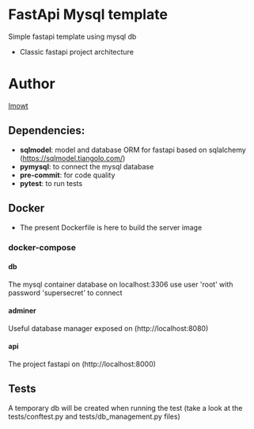 # FastApi Mysql template

Simple fastapi template using mysql db

- Classic fastapi project architecture

# Author

[Imowt](https://github.com/Imowt)

## Dependencies:

- **sqlmodel**: model and database ORM for fastapi based on sqlalchemy (https://sqlmodel.tiangolo.com/)
- **pymysql**: to connect the mysql database
- **pre-commit**: for code quality
- **pytest**: to run tests

## Docker

- The present Dockerfile is here to build the server image

### docker-compose

#### db

The mysql container database on localhost:3306 use user 'root' with password 'supersecret' to connect

#### adminer

Useful database manager exposed on (http://localhost:8080)

#### api

The project fastapi on (http://localhost:8000)

## Tests

A temporary db will be created when running the test (take a look at the tests/conftest.py and tests/db_management.py files)